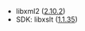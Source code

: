 - libxml2 ([2.10.2](https://gitlab.gnome.org/GNOME/libxml2/-/tags/v2.10.2))
- SDK: libxslt ([1.1.35](https://gitlab.gnome.org/GNOME/libxslt/-/tags/v1.1.35))
